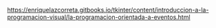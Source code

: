 https://enriquelazcorreta.gitbooks.io/tkinter/content/introduccion-a-la-programacion-visual/la-programacion-orientada-a-eventos.html

